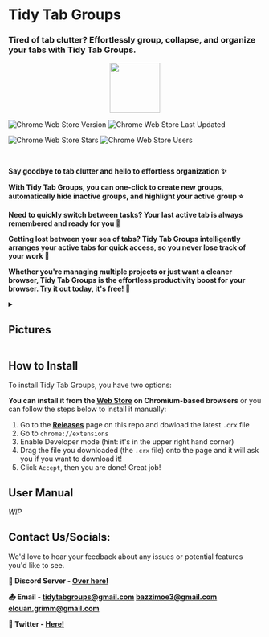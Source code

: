 # Tidy Tab Groups
### Tired of tab clutter? Effortlessly group, collapse, and organize your tabs with Tidy Tab Groups.

<p align="center">
<a href="https://chromewebstore.google.com/detail/tidy-tab-groups/fohgbkobjdckaapjimleemkolchkmebf">
<img style="height:100px" src="https://user-images.githubusercontent.com/53124886/111952712-34f12300-8aee-11eb-9fdd-ad579a1eb235.png"></img>
</a>
</p>

<img alt="Chrome Web Store Version" src="https://img.shields.io/chrome-web-store/v/fohgbkobjdckaapjimleemkolchkmebf?style=flat"> <img alt="Chrome Web Store Last Updated" src="https://img.shields.io/chrome-web-store/last-updated/fohgbkobjdckaapjimleemkolchkmebf?style=flat">

<img alt="Chrome Web Store Stars" src="https://img.shields.io/chrome-web-store/stars/fohgbkobjdckaapjimleemkolchkmebf?style=flat"> <img alt="Chrome Web Store Users" src="https://img.shields.io/chrome-web-store/users/fohgbkobjdckaapjimleemkolchkmebf?style=flat">

<br>

**Say goodbye to tab clutter and hello to effortless organization ✨**

**With Tidy Tab Groups, you can one-click to create new groups, automatically hide inactive groups, and highlight your active group ⭐**

**Need to quickly switch between tasks? Your last active tab is always remembered and ready for you 🎯**

**Getting lost between your sea of tabs? Tidy Tab Groups intelligently arranges your active tabs for quick access, so you never lose track of your work 📌**

**Whether you're managing multiple projects or just want a cleaner browser, Tidy Tab Groups is the effortless productivity boost for your browser. Try it out today, it's free! 💯**

<div>
<details>
<summary><h2>Pictures</h2></summary>

<div>
    <div>
      <div>
        <img src="https://lh3.googleusercontent.com/mpGgPVTRagPdExl6LDqPWBbmX1-lozCc7a9gJG07wbwUAFXpxT1vL76avfQvSFrQN_LMfhKF4GrtuWlN_e-ww9RzAQ=s1280-w1280-h800" alt="" width="100%"  />
      </div>
        </br>
      <div>
        <img src="https://lh3.googleusercontent.com/rOALgHclMPGd8szI5g_fxHV86b1VShRfC-hebz30ZXcZ2Z0pvgxeLbPBpMS-9kdqzyJcLGVdfDOyKieGxs3GhxwbULk=s1280-w1280-h800" alt="" width="100%"  />
      </div>
        </br>
      <div>
        <img src="https://lh3.googleusercontent.com/S9K5_Vr6mrK75mOlioFZHq8vfleH7w-3wux_DOrjipgNVsK5hp7hJSLpLVu9ustKI2WSWHuQqhp2OUxPADkqS1FoV1c=s1280-w1280-h800" alt="" width="100%"  />
      </div>
        </br>
      <div>
        <img src="https://lh3.googleusercontent.com/vf3NYFV1TwOXxvVqHAUP5dd6zySSeCWgHIqlV-DQN3okj3eRKkbX2adtF0p2PWRIPEFGAczsDJNcesKD_zAvvK6AwO4=s1280-w1280-h800" alt="" width="100%"  />
      </div>
</div>
</details>
</div>

## How to Install

To install Tidy Tab Groups, you have two options:

**You can install it from the [Web Store](https://chromewebstore.google.com/detail/tidy-tab-groups/fohgbkobjdckaapjimleemkolchkmebf) on Chromium-based browsers** or you can follow the steps below to install it manually: 

1. Go to the **[Releases](https://github.com/MoeBazziGIT/Tidy-Tab-Groups/releases)** page on this repo and dowload the latest `.crx` file
2. Go to `chrome://extensions`
3. Enable Developer mode (hint: it's in the upper right hand corner)
4. Drag the file you downloaded (the `.crx` file) onto the page and it will ask you if you want to download it!
5. Click `Accept`, then you are done! Great job!

## User Manual

*WIP*

## Contact Us/Socials:

We'd love to hear your feedback about any issues or potential features you'd like to see. 

**💬 Discord Server - [Over here!](https://discord.gg/aBdAfNfGEv)**

**📤 Email - [tidytabgroups@gmail.com](mailto:tidytabgroups@gmail.com) [bazzimoe3@gmail.com](mailto:bazzimoe3@gmail.com) [elouan.grimm@gmail.com](mailto:elouan.grimm@gmail.com)**

**🔗 Twitter - [Here!](https://x.com/TidyTabGroups)**
